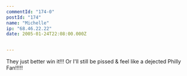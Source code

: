 ```yaml
---
commentId: "174-0"
postId: "174"
name: "Michelle"
ip: "68.46.22.22"
date: 2005-01-24T22:08:00.000Z


---
```

<p>They just better win it!!!  Or I'll still be pissed & feel like a dejected Philly Fan!!!!!</p>
